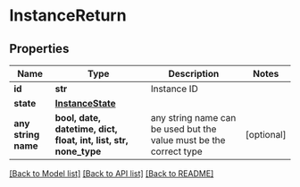 # InstanceReturn



## Properties
Name | Type | Description | Notes
------------ | ------------- | ------------- | -------------
**id** | **str** | Instance ID | 
**state** | [**InstanceState**](InstanceState.md) |  | 
**any string name** | **bool, date, datetime, dict, float, int, list, str, none_type** | any string name can be used but the value must be the correct type | [optional]

[[Back to Model list]](../README.md#documentation-for-models) [[Back to API list]](../README.md#documentation-for-api-endpoints) [[Back to README]](../README.md)


